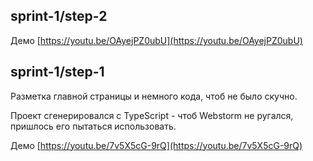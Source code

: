 ## sprint-1/step-2
Демо
[https://youtu.be/OAyejPZ0ubU](https://youtu.be/OAyejPZ0ubU)


## sprint-1/step-1

Разметка главной страницы и немного кода, чтоб не было скучно.

Проект сгенерировался с TypeScript - чтоб Webstorm не ругался, пришлось его пытаться использовать.

Демо
[https://youtu.be/7v5X5cG-9rQ](https://youtu.be/7v5X5cG-9rQ)
